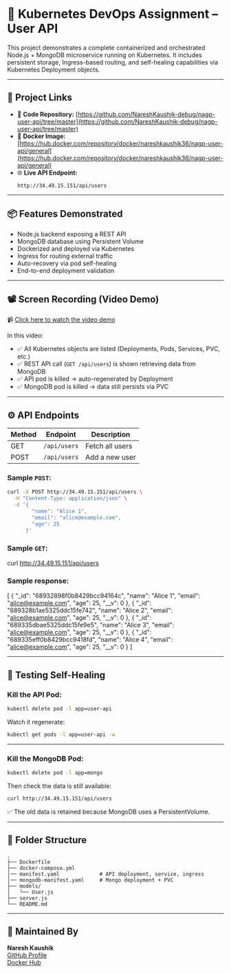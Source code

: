 # 🐳 Kubernetes DevOps Assignment – User API

This project demonstrates a complete containerized and orchestrated Node.js + MongoDB microservice running on Kubernetes. It includes persistent storage, Ingress-based routing, and self-healing capabilities via Kubernetes Deployment objects.

---

## 🔗 Project Links

- 📁 **Code Repository:** [https://github.com/NareshKaushik-debug/nagp-user-api/tree/master](https://github.com/NareshKaushik-debug/nagp-user-api/tree/master)
- 🐳 **Docker Image:** [https://hub.docker.com/repository/docker/nareshkaushik36/nagp-user-api/general](https://hub.docker.com/repository/docker/nareshkaushik36/nagp-user-api/general)
- 🌐 **Live API Endpoint:**  
  ```
  http://34.49.15.151/api/users
  ```

---

## 📦 Features Demonstrated

- Node.js backend exposing a REST API
- MongoDB database using Persistent Volume
- Dockerized and deployed via Kubernetes
- Ingress for routing external traffic
- Auto-recovery via pod self-healing
- End-to-end deployment validation

---

## 📽️ Screen Recording (Video Demo)

📹 [Click here to watch the video demo](https://drive.google.com/file/d/1P8dhdg-vXFOsy3vuoGz3lQ48fq2K5snJ/view?usp=sharing)

In this video:

- ✅ All Kubernetes objects are listed (Deployments, Pods, Services, PVC, etc.)
- ✅ REST API call (`GET /api/users`) is shown retrieving data from MongoDB
- ✅ API pod is killed → auto-regenerated by Deployment
- ✅ MongoDB pod is killed → data still persists via PVC

---

## ⚙️ API Endpoints

| Method | Endpoint       | Description               |
|--------|----------------|---------------------------|
| GET    | `/api/users`   | Fetch all users           |
| POST   | `/api/users`   | Add a new user            |

### Sample `POST`:
```bash
curl -X POST http://34.49.15.151/api/users \
  -H "Content-Type: application/json" \
  -d '{
        "name": "Alice 1",
        "email": "alice@example.com",
        "age": 25
      }'
```

### Sample `GET`:
curl http://34.49.15.151/api/users

### Sample response:
[
    {
        "_id": "68932898f0b8429bcc94164c",
        "name": "Alice 1",
        "email": "alice@example.com",
        "age": 25,
        "__v": 0
    },
    {
        "_id": "689328b1ae5325ddc15fe742",
        "name": "Alice 2",
        "email": "alice@example.com",
        "age": 25,
        "__v": 0
    },
    {
        "_id": "689335dbae5325ddc15fe9e5",
        "name": "Alice 3",
        "email": "alice@example.com",
        "age": 25,
        "__v": 0
    },
    {
        "_id": "689335eff0b8429bcc9418fd",
        "name": "Alice 4",
        "email": "alice@example.com",
        "age": 25,
        "__v": 0
    }
]

---

## 🧪 Testing Self-Healing

### Kill the API Pod:
```bash
kubectl delete pod -l app=user-api
```

Watch it regenerate:
```bash
kubectl get pods -l app=user-api -w
```

---

### Kill the MongoDB Pod:
```bash
kubectl delete pod -l app=mongo
```

Then check the data is still available:
```bash
curl http://34.49.15.151/api/users
```

✅ The old data is retained because MongoDB uses a PersistentVolume.

---

## 📁 Folder Structure

```
.
├── Dockerfile
├── docker-compose.yml
│── manifest.yaml             # API deployment, service, ingress
│── mongodb-manifest.yaml     # Mongo deployment + PVC
├── models/
│   └── User.js
├── server.js
└── README.md
```

---

## 🧠 Maintained By

**Naresh Kaushik**  
[GitHub Profile](https://github.com/NareshKaushik-debug)  
[Docker Hub](https://hub.docker.com/u/nareshkaushik36)
